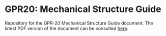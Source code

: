 # GPR20: Mechanical Structure Guide
Repository for the GPR-20 Mechanical Structure Guide document. The latest PDF version of the document can be consulted [here](gpr20_mechanical_guide.pdf).

